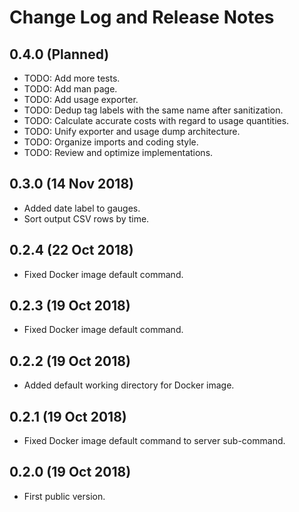 # Change Log and Release Notes

## 0.4.0 (Planned)

* TODO: Add more tests.
* TODO: Add man page.
* TODO: Add usage exporter.
* TODO: Dedup tag labels with the same name after sanitization.
* TODO: Calculate accurate costs with regard to usage quantities.
* TODO: Unify exporter and usage dump architecture.
* TODO: Organize imports and coding style.
* TODO: Review and optimize implementations.

## 0.3.0 (14 Nov 2018)

* Added date label to gauges.
* Sort output CSV rows by time.

## 0.2.4 (22 Oct 2018)

* Fixed Docker image default command.

## 0.2.3 (19 Oct 2018)

* Fixed Docker image default command.

## 0.2.2 (19 Oct 2018)

* Added default working directory for Docker image.

## 0.2.1 (19 Oct 2018)

* Fixed Docker image default command to server sub-command.

## 0.2.0 (19 Oct 2018)

* First public version.

